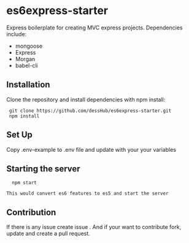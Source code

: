 # es6express-starter

Express boilerplate for creating MVC express projects.
Dependencies include: 
  * mongoose
  * Express
  * Morgan
  * babel-cli
  
  ## Installation
  
  Clone the repository and install dependencies with npm install:
  
     git clone https://github.com/dessHub/es6express-starter.git
     npm install
     
 ## Set Up
 
  Copy .env-example to .env file and update with your your variables
  
## Starting the server

      npm start
    
    This would convert es6 features to es5 and start the server
    
## Contribution 

   If there is any issue create issue . 
   And if your want to contribute fork, update and create a pull request.
    
